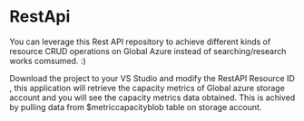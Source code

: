 # RestApi

You can leverage this Rest API repository to achieve different kinds of resource CRUD operations on Global Azure instead of searching/research works comsumed. :) 

Download the project to your VS Studio and modify the RestAPI Resource ID , this application will retrieve the capacity metrics of Global azure storage account and you will see the capacity metrics data obtained. This is achived by pulling data from $metriccapacityblob table on storage account. 
